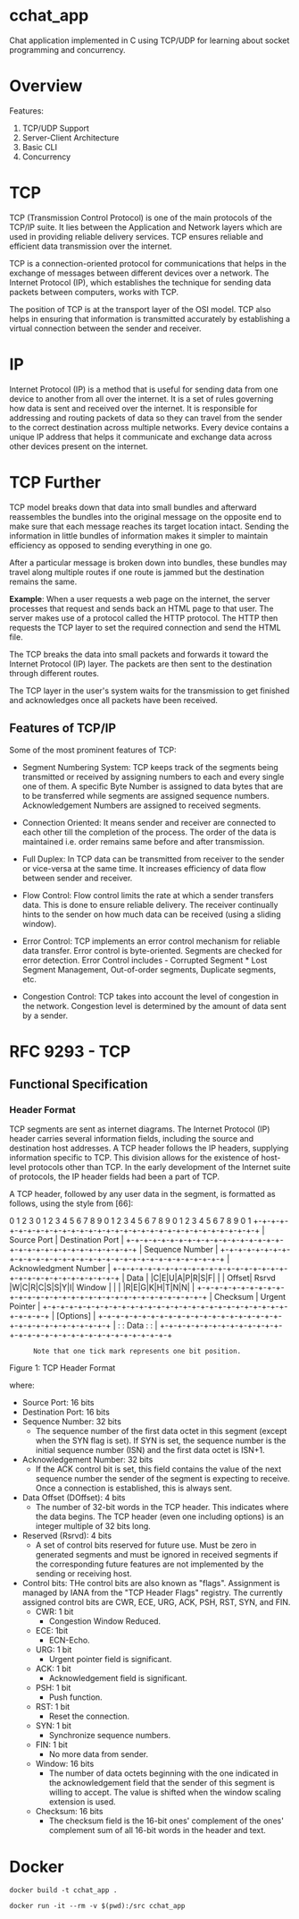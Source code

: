 # cchat_app
Chat application implemented in C using TCP/UDP for learning about socket programming and concurrency.

# Overview

Features:

1. TCP/UDP Support
2. Server-Client Architecture
3. Basic CLI
4. Concurrency

# TCP

TCP (Transmission Control Protocol) is one of the main protocols of the TCP/IP suite. It lies between the Application and Network layers which are used in providing reliable delivery services. TCP ensures reliable and efficient data transmission over the internet.

TCP is a connection-oriented protocol for communications that helps in the exchange of messages between different devices over a network. The Internet Protocol (IP), which establishes the technique for sending data packets between computers, works with TCP.

The position of TCP is at the transport layer of the OSI model. TCP also helps in ensuring that information is transmitted accurately by establishing a virtual connection between the sender and receiver.

# IP

Internet Protocol (IP) is a method that is useful for sending data from one device to another from all over the internet. It is a set of rules governing how data is sent and received over the internet. It is responsible for addressing and routing packets of data so they can travel from the sender to the correct destination across multiple networks. Every device contains a unique IP address that helps it communicate and exchange data across other devices present on the internet.

# TCP Further

TCP model breaks down that data into small bundles and afterward reassembles the bundles into the original message on the opposite end to make sure that each message reaches its target location intact. Sending the information in little bundles of information makes it simpler to maintain efficiency as opposed to sending everything in one go.

After a particular message is broken down into bundles, these bundles may travel along multiple routes if one route is jammed but the destination remains the same.

**Example**: When a user requests a web page on the internet, the server processes that request and sends back an HTML page to that user. The server makes use of a protocol called the HTTP protocol. The HTTP then requests the TCP layer to set the required connection and send the HTML file.

The TCP breaks the data into small packets and forwards it toward the Internet Protocol (IP) layer. The packets are then sent to the destination through different routes.

The TCP layer in the user's system waits for the transmission to get finished and acknowledges once all packets have been received.

## Features of TCP/IP

Some of the most prominent features of TCP:

- Segment Numbering System: TCP keeps track of the segments being transmitted or received by assigning numbers to each and every single one of them. A specific Byte Number is assigned to data bytes that are to be transferred while segments are assigned sequence numbers. Acknowledgement Numbers are assigned to received segments.

- Connection Oriented: It means sender and receiver are connected to each other till the completion of the process. The order of the data is maintained i.e. order remains same before and after transmission.

- Full Duplex: In TCP data can be transmitted from receiver to the sender or vice-versa at the same time. It increases efficiency of data flow between sender and receiver.

- Flow Control: Flow control limits the rate at which a sender transfers data. This is done to ensure reliable delivery. The receiver continually hints to the sender on how much data can be received (using a sliding window).

- Error Control: TCP implements an error control mechanism for reliable data transfer. Error control is byte-oriented. Segments are checked for error detection. Error Control includes - Corrupted Segment * Lost Segment Management, Out-of-order segments, Duplicate segments, etc.

- Congestion Control: TCP takes into account the level of congestion in the network. Congestion level is determined by the amount of data sent by a sender.

# RFC 9293 - TCP

## Functional Specification

### Header Format

TCP segments are sent as internet diagrams. The Internet Protocol (IP) header carries several information fields, including the source and destination host addresses. A TCP header follows the IP headers, supplying information specific to TCP. This division allows for the existence of host-level protocols other than TCP. In the early development of the Internet suite of protocols, the IP header fields had been a part of TCP.

A TCP header, followed by any user data in the segment, is formatted as follows, using the style from [66]:

 0                   1                   2                   3
    0 1 2 3 4 5 6 7 8 9 0 1 2 3 4 5 6 7 8 9 0 1 2 3 4 5 6 7 8 9 0 1
   +-+-+-+-+-+-+-+-+-+-+-+-+-+-+-+-+-+-+-+-+-+-+-+-+-+-+-+-+-+-+-+-+
   |          Source Port          |       Destination Port        |
   +-+-+-+-+-+-+-+-+-+-+-+-+-+-+-+-+-+-+-+-+-+-+-+-+-+-+-+-+-+-+-+-+
   |                        Sequence Number                        |
   +-+-+-+-+-+-+-+-+-+-+-+-+-+-+-+-+-+-+-+-+-+-+-+-+-+-+-+-+-+-+-+-+
   |                    Acknowledgment Number                      |
   +-+-+-+-+-+-+-+-+-+-+-+-+-+-+-+-+-+-+-+-+-+-+-+-+-+-+-+-+-+-+-+-+
   |  Data |       |C|E|U|A|P|R|S|F|                               |
   | Offset| Rsrvd |W|C|R|C|S|S|Y|I|            Window             |
   |       |       |R|E|G|K|H|T|N|N|                               |
   +-+-+-+-+-+-+-+-+-+-+-+-+-+-+-+-+-+-+-+-+-+-+-+-+-+-+-+-+-+-+-+-+
   |           Checksum            |         Urgent Pointer        |
   +-+-+-+-+-+-+-+-+-+-+-+-+-+-+-+-+-+-+-+-+-+-+-+-+-+-+-+-+-+-+-+-+
   |                           [Options]                           |
   +-+-+-+-+-+-+-+-+-+-+-+-+-+-+-+-+-+-+-+-+-+-+-+-+-+-+-+-+-+-+-+-+
   |                                                               :
   :                             Data                              :
   :                                                               |
   +-+-+-+-+-+-+-+-+-+-+-+-+-+-+-+-+-+-+-+-+-+-+-+-+-+-+-+-+-+-+-+-+

          Note that one tick mark represents one bit position.
Figure 1: TCP Header Format

where:
- Source Port: 16 bits
- Destination Port: 16 bits
- Sequence Number: 32 bits
  - The sequence number of the first data octet in this segment (except when the SYN flag is set). If SYN is set, the sequence number is the initial sequence number (ISN) and the first data octet is ISN+1.
- Acknowledgement Number: 32 bits
  - If the ACK control bit is set, this field contains the value of the next sequence number the sender of the segment is expecting to receive. Once a connection is established, this is always sent.
- Data Offset (DOffset): 4 bits
  - The number of 32-bit words in the TCP header. This indicates where the data begins. The TCP header (even one including options) is an integer multiple of 32 bits long.
- Reserved (Rsrvd): 4 bits
  - A set of control bits reserved for future use. Must be zero in generated segments and must be ignored in received segments if the corresponding future features are not implemented by the sending or receiving host.
- Control bits: THe control bits are also known as "flags". Assignment is managed by IANA from the "TCP Header Flags" registry. The currently assigned control bits are CWR, ECE, URG, ACK, PSH, RST, SYN, and FIN.
  - CWR: 1 bit
    - Congestion Window Reduced.
  - ECE: 1bit
    - ECN-Echo.
  - URG: 1 bit
    - Urgent pointer field is significant.
  - ACK: 1 bit
    - Acknowledgement field is significant.
  - PSH: 1 bit
    - Push function.
  - RST: 1 bit
    - Reset the connection.
  - SYN: 1 bit
    - Synchronize sequence numbers.
  - FIN: 1 bit
    - No more data from sender.
  - Window: 16 bits
    - The number of data octets beginning with the one indicated in the acknowledgement field that the sender of this segment is willing to accept. The value is shifted when the window scaling extension is used.
  - Checksum: 16 bits
    - The checksum field is the 16-bit ones' complement of the ones' complement sum of all 16-bit words in the header and text.

# Docker

`docker build -t cchat_app .`

`docker run -it --rm -v $(pwd):/src cchat_app`

